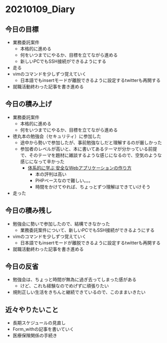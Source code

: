 # 20210109_Diary

## 今日の目標

- 業務委託案件
  - 本格的に進める
  - 何をいつまでにやるか、目標を立てながら進める
  - 新しいPCでもSSH接続ができるようにする
- 走る
- vimのコマンドを少しずつ覚えていく
  - 日本語でもinsertモードが離脱できるように設定するtwitterも再開する
- 就職活動終わった記事を書き進める

## 今日の積み上げ

- 業務委託案件
  - 本格的に進める
  - 何をいつまでにやるか、目標を立てながら進める
- 徳丸本の勉強会（セキュリティ）に参加した
  - 途中から勢いで参加したが、事前勉強なしだと理解するのが厳しかった
  - 参加者のレベルが高いと、本に書いてあるテーマが分かっている前提で、そのテーマを題材に雑談するような感じになるので、空気のような感じになって辛かった
    - [体系的に学ぶ 安全なWebアプリケーションの作り方](https://www.amazon.co.jp/dp/B07DVY4H3M/ref=dp-kindle-redirect?_encoding=UTF8&btkr=1)
      - 本の評判は高い
      - PHPベースなので難しい。。。
      - 時間をかけてやれば、ちょっとずつ理解はできていけそう
- 走った

## 今日の積み残し

- 勉強会に勢いで参加したので、結構できなかった
  - 業務委託案件について、新しいPCでもSSH接続ができるようにする
- vimのコマンドを少しずつ覚えていく
  - 日本語でもinsertモードが離脱できるように設定するtwitterも再開する
- 就職活動終わった記事を書き進める

## 今日の反省

- 勉強会は、ちょっと時間が無為に過ぎ去ってしまった感がある
  - けど、これも経験なのでめげずに頑張りたい
- 規則正しい生活をきちんと継続できているので、このままいきたい

## 近々やりたいこと

- 長期スケジュールの見直し
- Form_withの記事を書いていく
- 医療保険関係の手続き